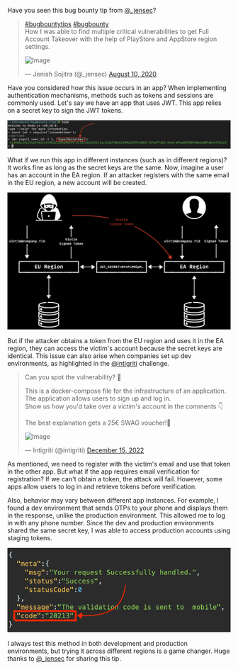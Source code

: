 Have you seen this bug bounty tip from [@_jensec](https://x.com/_jensec)?

> [#bugbountytips](https://twitter.com/hashtag/bugbountytips?src=hash&amp;ref_src=twsrc%5Etfw) [#bugbounty](https://twitter.com/hashtag/bugbounty?src=hash&amp;ref_src=twsrc%5Etfw)  
> How I was able to find multiple critical vulnerabilities to get Full Account Takeover with the help of PlayStore and AppStore region settings.
>
> ![Image](https://pbs.twimg.com/media/EfEdXCZU8AEypT0?format=jpg&name=small)
> 
> — Jenish Sojitra (@_jensec) [August 10, 2020](https://twitter.com/_jensec/status/1292846852010721280?ref_src=twsrc%5Etfw)

Have you considered how this issue occurs in an app? When implementing authentication mechanisms, methods such as tokens and sessions are commonly used. Let's say we have an app that uses JWT. This app relies on a secret key to sign the JWT tokens.

![Code snippet to sign JWT Tokens](./images/2.png)

What if we run this app in different instances (such as in different regions)? It works fine as long as the secret keys are the same. Now, imagine a user has an account in the EA region. If an attacker registers with the same email in the EU region, a new account will be created.

![Attack flow](./images/3.png)

But if the attacker obtains a token from the EU region and uses it in the EA region, they can access the victim's account because the secret keys are identical. This issue can also arise when companies set up dev environments, as highlighted in the [@intigriti](https://x.com/intigriti) challenge.

> Can you spot the vulnerability? 🔎  
>  
> This is a docker-compose file for the infrastructure of an application.  
> The application allows users to sign up and log in.  
> Show us how you'd take over a victim's account in the comments 👇  
>  
> The best explanation gets a 25€ SWAG voucher!🎫  
>
> ![Image](https://pbs.twimg.com/media/FkBmiP8X0AAu4R-?format=jpg&name=small)  
>  
> — Intigriti (@intigriti) [December 15, 2022](https://twitter.com/intigriti/status/1603394374272000002?ref_src=twsrc%5Etfw)

As mentioned, we need to register with the victim's email and use that token in the other app. But what if the app requires email verification for registration? If we can't obtain a token, the attack will fail. However, some apps allow users to log in and retrieve tokens before verification.

Also, behavior may vary between different app instances. For example, I found a dev environment that sends OTPs to your phone and displays them in the response, unlike the production environment. This allowed me to log in with any phone number. Since the dev and production environments shared the same secret key, I was able to access production accounts using staging tokens.

![Sample vulnerable app](./images/4.png)

I always test this method in both development and production environments, but trying it across different regions is a game changer. Huge thanks to [@_jensec](https://x.com/_jensec) for sharing this tip.